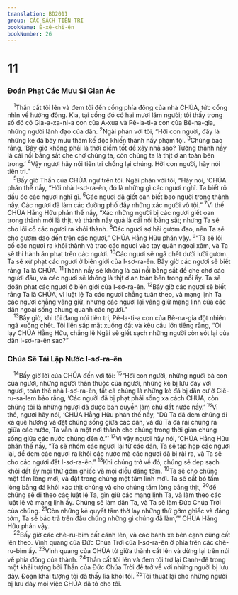 ```yaml
---
translation: BD2011
group: CÁC SÁCH TIÊN-TRI
bookName: Ê-xê-chi-ên 
bookNumber: 26
---
```


<div class="title"><h1>11</h1><h3>Ðoán Phạt Các Mưu Sĩ Gian Ác</h3></div>
<span class="verse exe_11_1"> <sup>1</sup>Thần cất tôi lên và đem tôi đến cổng phía đông của nhà CHÚA, tức cổng nhìn về hướng đông. Kìa, tại cổng đó có hai mươi lăm người; tôi thấy trong số đó có Gia-a-xa-ni-a con của A-xua và Pê-la-ti-a con của Bê-na-gia, những người lãnh đạo của dân. </span>
<span class="verse exe_11_2"><sup>2</sup>Ngài phán với tôi, “Hỡi con người, đây là những kẻ đã bày mưu thâm kế độc khiến thành nầy phạm tội. </span>
<span class="verse exe_11_3"><sup>3</sup>Chúng bảo rằng, ‘Bây giờ không phải là thời điểm tốt để xây nhà sao? Tường thành nầy là cái nồi bằng sắt che chở chúng ta, còn chúng ta là thịt ở an toàn bên trong.’ </span>
<span class="verse exe_11_4"><sup>4</sup>Vậy ngươi hãy nói tiên tri chống lại chúng. Hỡi con người, hãy nói tiên tri.”<br/></span>
<span class="verse exe_11_5"> <sup>5</sup>Bấy giờ Thần của CHÚA ngự trên tôi. Ngài phán với tôi, “Hãy nói, ‘CHÚA phán thế nầy, “Hỡi nhà I-sơ-ra-ên, đó là những gì các ngươi nghĩ. Ta biết rõ đầu óc các ngươi nghĩ gì. </span>
<span class="verse exe_11_6"><sup>6</sup>Các ngươi đã giết oan biết bao người trong thành nầy. Các ngươi đã làm các đường phố đầy những xác người vô tội.” </span>
<span class="verse exe_11_7"><sup>7</sup>Vì thế CHÚA Hằng Hữu phán thế nầy, “Xác những người bị các ngươi giết oan trong thành mới là thịt, và thành nầy quả là cái nồi bằng sắt; nhưng Ta sẽ cho lôi cổ các ngươi ra khỏi thành. </span>
<span class="verse exe_11_8"><sup>8</sup>Các ngươi sợ hãi gươm đao, nên Ta sẽ cho gươm đao đến trên các ngươi,” CHÚA Hằng Hữu phán vậy. </span>
<span class="verse exe_11_9"><sup>9</sup>“Ta sẽ lôi cổ các ngươi ra khỏi thành và trao các ngươi vào tay quân ngoại xâm, và Ta sẽ thi hành án phạt trên các ngươi. </span>
<span class="verse exe_11_10"><sup>10</sup>Các ngươi sẽ ngã chết dưới lưỡi gươm. Ta sẽ xử phạt các ngươi ở biên giới của I-sơ-ra-ên. Bấy giờ các ngươi sẽ biết rằng Ta là CHÚA. </span>
<span class="verse exe_11_11"><sup>11</sup>Thành nầy sẽ không là cái nồi bằng sắt để che chở các ngươi đâu, và các ngươi sẽ không là thịt ở an toàn bên trong nồi ấy. Ta sẽ đoán phạt các ngươi ở biên giới của I-sơ-ra-ên. </span>
<span class="verse exe_11_12"><sup>12</sup>Bấy giờ các ngươi sẽ biết rằng Ta là CHÚA, vì luật lệ Ta các ngươi chẳng tuân theo, và mạng lịnh Ta các ngươi chẳng vâng giữ, nhưng các ngươi lại vâng giữ mạng lịnh của các dân ngoại sống chung quanh các ngươi.”<br/></span>
<span class="verse exe_11_13"> <sup>13</sup>Bấy giờ, khi tôi đang nói tiên tri, Pê-la-ti-a con của Bê-na-gia đột nhiên ngã xuống chết. Tôi liền sấp mặt xuống đất và kêu cầu lớn tiếng rằng, “Ôi lạy CHÚA Hằng Hữu, chẳng lẽ Ngài sẽ giết sạch những người còn sót lại của dân I-sơ-ra-ên sao?”<br/></span>
<div class="title"><h3>Chúa Sẽ Tái Lập Nước I-sơ-ra-ên</h3></div>
<span class="verse exe_11_14"> <sup>14</sup>Bấy giờ lời của CHÚA đến với tôi: </span>
<span class="verse exe_11_15"><sup>15</sup>“Hỡi con người, những người bà con của ngươi, những người thân thuộc của ngươi, những kẻ bị lưu đày với ngươi, toàn thể nhà I-sơ-ra-ên, tất cả chúng là những kẻ đã bị dân cư ở Giê-ru-sa-lem bảo rằng, ‘Các người đã bị phạt phải sống xa cách CHÚA, còn chúng tôi là những người đã được ban quyền làm chủ đất nước nầy.’ </span>
<span class="verse exe_11_16"><sup>16</sup>Vì thế, ngươi hãy nói, ‘CHÚA Hằng Hữu phán thế nầy, “Dù Ta đã đem chúng đi xa quê hương và đặt chúng sống giữa các dân, và dù Ta đã rải chúng ra giữa các nước, Ta vẫn là một nơi thánh cho chúng trong thời gian chúng sống giữa các nước chúng đến ở.”’ </span>
<span class="verse exe_11_17"><sup>17</sup>Vì vậy ngươi hãy nói, ‘CHÚA Hằng Hữu phán thế nầy, “Ta sẽ nhóm các ngươi lại từ các dân, Ta sẽ tập họp các ngươi lại, để đem các ngươi ra khỏi các nước mà các ngươi đã bị rải ra, và Ta sẽ cho các ngươi đất I-sơ-ra-ên.” </span>
<span class="verse exe_11_18"><sup>18</sup>Khi chúng trở về đó, chúng sẽ dẹp sạch khỏi đất ấy mọi thứ gớm ghiếc và mọi điều đáng tởm. </span>
<span class="verse exe_11_19"><sup>19</sup>Ta sẽ cho chúng một tấm lòng mới, và đặt trong chúng một tâm linh mới. Ta sẽ cất bỏ tấm lòng bằng đá khỏi xác thịt chúng và cho chúng tấm lòng bằng thịt, </span>
<span class="verse exe_11_20"><sup>20</sup>để chúng sẽ đi theo các luật lệ Ta, gìn giữ các mạng lịnh Ta, và làm theo các luật lệ và mạng lịnh ấy. Chúng sẽ làm dân Ta, và Ta sẽ làm Ðức Chúa Trời của chúng. </span>
<span class="verse exe_11_21"><sup>21</sup>Còn những kẻ quyết tâm thờ lạy những thứ gớm ghiếc và đáng tởm, Ta sẽ báo trả trên đầu chúng những gì chúng đã làm,’” CHÚA Hằng Hữu phán vậy.<br/></span>
<span class="verse exe_11_22"> <sup>22</sup>Bấy giờ các chê-ru-bim cất cánh lên, và các bánh xe bên cạnh cũng cất lên theo. Vinh quang của Ðức Chúa Trời của I-sơ-ra-ên ở phía trên các chê-ru-bim ấy. </span>
<span class="verse exe_11_23"><sup>23</sup>Vinh quang của CHÚA từ giữa thành cất lên và dừng lại trên núi về phía đông của thành. </span>
<span class="verse exe_11_24"><sup>24</sup>Thần cất tôi lên và đem tôi trở lại Canh-đê trong một khải tượng bởi Thần của Ðức Chúa Trời để trở về với những người bị lưu đày. Ðoạn khải tượng tôi đã thấy lìa khỏi tôi. </span>
<span class="verse exe_11_25"><sup>25</sup>Tôi thuật lại cho những người bị lưu đày mọi việc CHÚA đã tỏ cho tôi.<br/></span>
